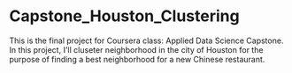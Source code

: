 # Capstone_Houston_Clustering
This is the final project for Coursera class: Applied Data Science Capstone.   
In this project, I'll cluseter neighborhood in the city of Houston for the purpose of finding a best neighborhood for a new Chinese restaurant.
